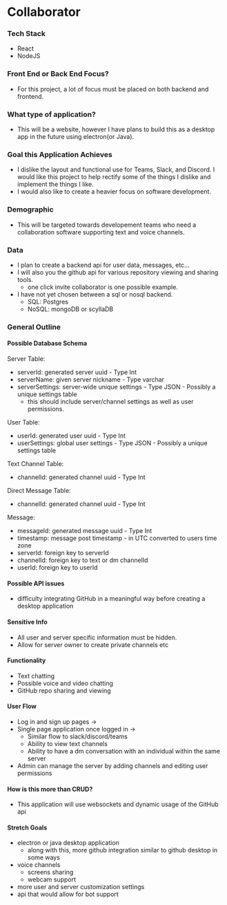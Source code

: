 # Collaborator

### Tech Stack
- React
- NodeJS

### Front End or Back End Focus?
- For this project, a lot of focus must be placed on both backend and frontend.

### What type of application?
- This will be a website, however I have plans to build this as a desktop app in the future using electron(or Java).

### Goal this Application Achieves
- I dislike the layout and functional use for Teams, Slack, and Discord. I would like this project to help rectify some of the things I dislike and implement the things I like.
- I would also like to create a heavier focus on software development.

### Demographic
- This will be targeted towards developement teams who need a collaboration software supporting text and voice channels.

### Data
- I plan to create a backend api for user data, messages, etc...
- I will also you the github api for various repository viewing and sharing tools.
  - one click invite collaborator is one possible example.
- I have not yet chosen between a sql or nosql backend.
  - SQL: Postgres
  - NoSQL: mongoDB or scyllaDB

### General Outline

#### Possible Database Schema
Server Table:
  - serverId: generated server uuid - Type Int
  - serverName: given server nickname - Type varchar
  - serverSettings: server-wide unique settings - Type JSON - Possibly a unique settings table
    - this should include server/channel settings as well as user permissions.

User Table:
  - userId: generated user uuid - Type Int
  - userSettings: global user settings - Type JSON - Possibly a unique settings table

Text Channel Table:
  - channelId: generated channel uuid - Type Int

Direct Message Table:
  - channelId: generated channel uuid - Type Int

Message:
  - messageId: generated message uuid - Type Int
  - timestamp: message post timestamp - in UTC converted to users time zone
  - serverId: foreign key to serverId
  - channelId: foreign key to text or dm channelId
  - userId: foreign key to userId

#### Possible API issues
- difficulty integrating GitHub in a meaningful way before creating a desktop application

#### Sensitive Info
- All user and server specific information must be hidden.
- Allow for server owner to create private channels etc

#### Functionality
- Text chatting
- Possible voice and video chatting
- GitHub repo sharing and viewing

#### User Flow
- Log in and sign up pages ->
- Single page application once logged in ->
  - Similar flow to slack/discord/teams
  - Ability to view text channels
  - Ability to have a dm conversation with an individual within the same server
- Admin can manage the server by adding channels and editing user permissions

#### How is this more than CRUD?
- This application will use websockets and dynamic usage of the GitHub api

#### Stretch Goals
- electron or java desktop application
  - along with this, more github integration similar to github desktop in some ways
- voice channels
  - screens sharing
  - webcam support
- more user and server customization settings
- api that would allow for bot support
